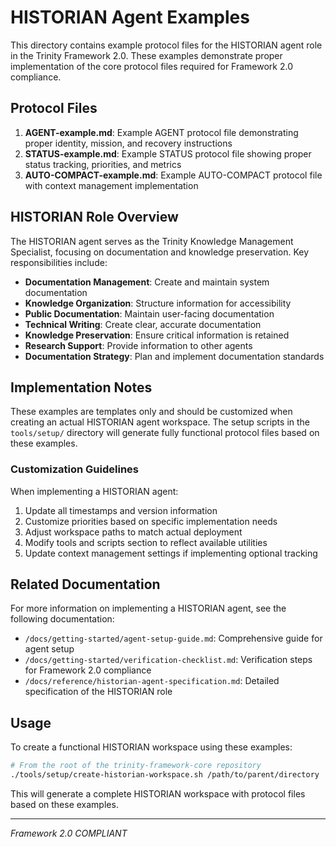# HISTORIAN Agent Examples

This directory contains example protocol files for the HISTORIAN agent role in the Trinity Framework 2.0. These examples demonstrate proper implementation of the core protocol files required for Framework 2.0 compliance.

## Protocol Files

1. **AGENT-example.md**: Example AGENT protocol file demonstrating proper identity, mission, and recovery instructions
2. **STATUS-example.md**: Example STATUS protocol file showing proper status tracking, priorities, and metrics
3. **AUTO-COMPACT-example.md**: Example AUTO-COMPACT protocol file with context management implementation

## HISTORIAN Role Overview

The HISTORIAN agent serves as the Trinity Knowledge Management Specialist, focusing on documentation and knowledge preservation. Key responsibilities include:

- **Documentation Management**: Create and maintain system documentation
- **Knowledge Organization**: Structure information for accessibility
- **Public Documentation**: Maintain user-facing documentation
- **Technical Writing**: Create clear, accurate documentation
- **Knowledge Preservation**: Ensure critical information is retained
- **Research Support**: Provide information to other agents
- **Documentation Strategy**: Plan and implement documentation standards

## Implementation Notes

These examples are templates only and should be customized when creating an actual HISTORIAN agent workspace. The setup scripts in the `tools/setup/` directory will generate fully functional protocol files based on these examples.

### Customization Guidelines

When implementing a HISTORIAN agent:

1. Update all timestamps and version information
2. Customize priorities based on specific implementation needs
3. Adjust workspace paths to match actual deployment
4. Modify tools and scripts section to reflect available utilities
5. Update context management settings if implementing optional tracking

## Related Documentation

For more information on implementing a HISTORIAN agent, see the following documentation:

- `/docs/getting-started/agent-setup-guide.md`: Comprehensive guide for agent setup
- `/docs/getting-started/verification-checklist.md`: Verification steps for Framework 2.0 compliance
- `/docs/reference/historian-agent-specification.md`: Detailed specification of the HISTORIAN role

## Usage

To create a functional HISTORIAN workspace using these examples:

```bash
# From the root of the trinity-framework-core repository
./tools/setup/create-historian-workspace.sh /path/to/parent/directory
```

This will generate a complete HISTORIAN workspace with protocol files based on these examples.

---

*Framework 2.0 COMPLIANT*